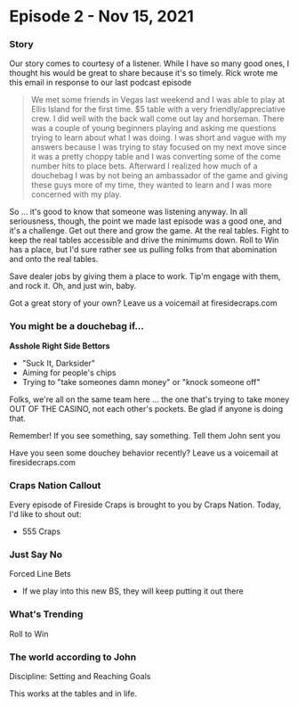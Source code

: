 # Episode 2 - Nov 15, 2021

### Story

Our story comes to courtesy of a listener. While I have so many good ones, I thought his would be great to share because it's so timely. Rick wrote me this email in response to our last podcast episode&#x20;

> We met some friends in Vegas last weekend and I was able to play at Ellis Island for the first time. $5 table with a very friendly/appreciative crew. I did well with the back wall come out lay and horseman. There was a couple of young beginners playing and asking me questions trying to learn about what I was doing. I was short and vague with my answers because I was trying to stay focused on my next move since it was a pretty choppy table and I was converting some of the come number hits to place bets. Afterward I realized how much of a douchebag I was by not being an ambassador of the game and giving these guys more of my time, they wanted to learn and I was more concerned with my play.

So ... it's good to know that someone was listening anyway. In all seriousness, though, the point we made last episode was a good one, and it's a challenge. Get out there and grow the game. At the real tables. Fight to keep the real tables accessible and drive the minimums down. Roll to Win has a place, but I'd sure rather see us pulling folks from that abomination and onto the real tables.

Save dealer jobs by giving them a place to work. Tip'm engage with them, and rock it. Oh, and just win, baby.

Got a great story of your own? Leave us a voicemail at firesidecraps.com

### You might be a douchebag if…

**Asshole Right Side Bettors**

* "Suck It, Darksider"
* Aiming for people's chips
* Trying to "take someones damn money" or "knock someone off"

Folks, we're all on the same team here ... the one that's trying to take money OUT OF THE CASINO, not each other's pockets. Be glad if anyone is doing that.

Remember! If you see something, say something. Tell them John sent you

Have you seen some douchey behavior recently? Leave us a voicemail at firesidecraps.com

### Craps Nation Callout

Every episode of Fireside Craps is brought to you by Craps Nation. Today, I'd like to shout out:&#x20;

* 555 Craps

### Just Say No

Forced Line Bets

* If we play into this new BS, they will keep putting it out there

### What's Trending

Roll to Win

### The world according to John

Discipline: Setting and Reaching Goals

This works at the tables and in life.
